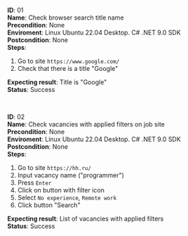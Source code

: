**ID**: 01 \
**Name**: Check browser search title name \
**Precondition**: None \
**Enviroment**: Linux Ubuntu 22.04 Desktop. C# .NET 9.0 SDK \
**Postcondition**: None \
**Steps**:
1. Go to site `https://www.google.com/`
2. Check that there is a title "Google"

**Expecting result**: Title is "Google" \
**Status**: Success

<br>

**ID**: 02 \
**Name**: Check vacancies with applied filters on job site \
**Precondition**: None \
**Enviroment**: Linux Ubuntu 22.04 Desktop. C# .NET 9.0 SDK \
**Postcondition**: None \
**Steps**:
1. Go to site `https://hh.ru/`
2. Input vacancy name ("programmer")
3. Press `Enter`
4. Click on button with filter icon
5. Select `No experience`, `Remote work`
6. Click button "Search"

**Expecting result**: List of vacancies with applied filters \
**Status**: Success